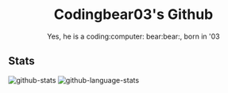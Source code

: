 <h1 align="center">Codingbear03's Github</h1>
<p align="center">Yes, he is a coding:computer: bear:bear:, born in '03</p>

## Stats
![github-stats](https://github-readme-stats.vercel.app/api?username=maxswjeon&count_private=true&theme=dracula) ![github-language-stats](https://github-readme-stats.vercel.app/api/top-langs/?username=maxswjeon&show_icons=true&hide_border=true&title_color=004386&icon_color=004386&layout=compact)

